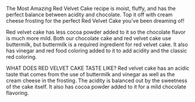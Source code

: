 
The Most Amazing Red Velvet Cake recipe is moist, fluffy, and has the perfect balance between acidity and chocolate. Top it off with cream cheese frosting for the perfect Red Velvet Cake you’ve been dreaming of!

Red velvet cake has less cocoa powder added to it so the chocolate flavor is much more mild. Both our chocolate cake and red velvet cake use buttermilk, but buttermilk is a required ingredient for red velvet cake.  It also has vinegar and red food coloring added to it to add acidity and the classic red coloring.

WHAT DOES RED VELVET CAKE TASTE LIKE?
Red velvet cake has an acidic taste that comes from the use of buttermilk and vinegar as well as the cream cheese in the frosting. The acidity is balanced out by the sweetness of the cake itself. It also has cocoa powder added to it for a mild chocolate flavoring.

